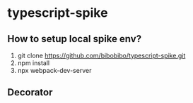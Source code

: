 # typescript-spike

## How to setup local spike env?
1. git clone https://github.com/bibobibo/typescript-spike.git
2. npm install
3. npx webpack-dev-server

## Decorator
